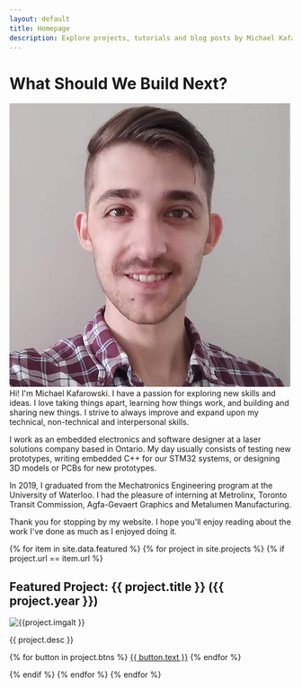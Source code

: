 ```yaml
---
layout: default
title: Homepage
description: Explore projects, tutorials and blog posts by Michael Kafarowski, a Canadian mechatronics and embedded systems developer.
---
```


# What Should We Build Next?
<img class="profilePhoto imgwborder" src="/assets/img/site/me.jpg" alt="me">
Hi! I'm Michael Kafarowski. I have a passion for exploring new skills and ideas. I love taking things apart, learning how things work, and building and sharing new things. I strive to always improve and expand upon my technical, non-technical and interpersonal skills.

I work as an embedded electronics and software designer at a laser solutions company based in Ontario. My day usually consists of testing new prototypes, writing embedded C++ for our STM32 systems, or designing 3D models or PCBs for new prototypes.

In 2019, I graduated from the Mechatronics Engineering program at the University of Waterloo. I had the pleasure of interning at Metrolinx, Toronto Transit Commission, Agfa-Gevaert Graphics and Metalumen Manufacturing.

Thank you for stopping by my website. I hope you'll enjoy reading about the work I've done as much as I enjoyed doing it.

{% for item in site.data.featured %}
{% for project in site.projects %}
{% if project.url == item.url %}
 
<article class="project">
    <h2 class="project-title">Featured Project: {{ project.title }} <span class="projectdate">({{ project.year }})</span></h2>   
    <img class="project-img" src="{{ project.imgurl }}" alt="{{project.imgalt }}">  
    <p class="project-desc">{{ project.desc }}</p>
    <div class="project-buttons">
        {% for button in project.btns %}
            <a class="button{% if button.active == false %} inactiveButton{% endif %}" href="{{ button.link }}">{{ button.text }}</a>
        {% endfor %}
    </div>
</article>

{% endif %}
{% endfor %}
{% endfor %}
